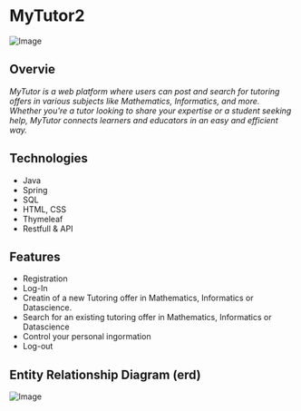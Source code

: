 
# MyTutor2
![Image](https://github.com/user-attachments/assets/96e6aa36-4bfc-45f9-8b6e-95990dd91976)


## Overvie

*MyTutor is a web platform where users can post and search for tutoring offers in various subjects like Mathematics, Informatics, and more.* 
<br>
*Whether you're a tutor looking to share your expertise or a student seeking help, MyTutor connects learners and educators in an easy and efficient way.*

## Technologies
* Java
* Spring
* SQL
* HTML, CSS
* Thymeleaf
* Restfull & API

## Features

* Registration
* Log-In
* Creatin of a new Tutoring offer in Mathematics, Informatics or Datascience.
* Search for an existing tutoring offer in Mathematics, Informatics or Datascience
* Control your personal ingormation
* Log-out

## Entity Relationship Diagram (erd)
![Image](https://github.com/user-attachments/assets/642ab2d7-eedb-4b76-9fed-3a5318ce74ac)

